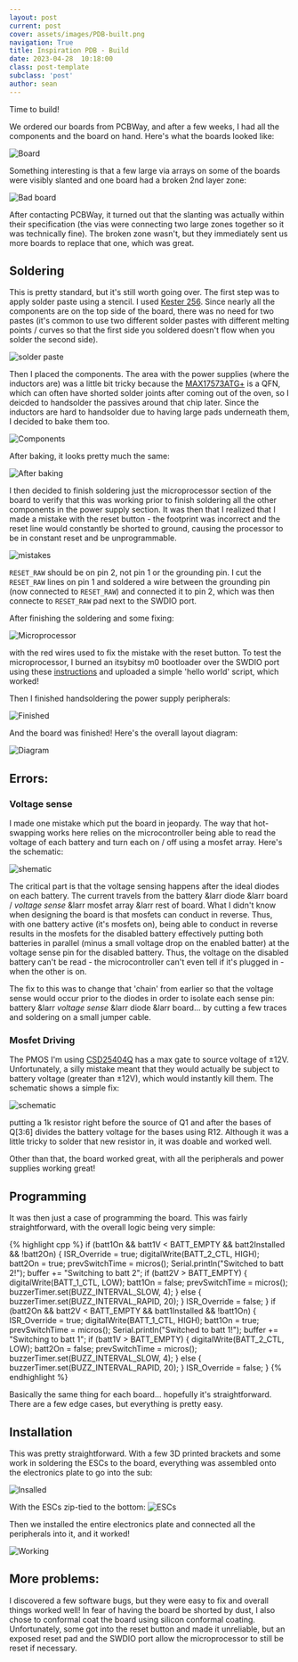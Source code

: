```yaml
---
layout: post
current: post
cover: assets/images/PDB-built.png
navigation: True
title: Inspiration PDB - Build
date: 2023-04-28  10:18:00
class: post-template
subclass: 'post'
author: sean
---
```


Time to build!

We ordered our boards from PCBWay, and after a few weeks, I had all the components and the board on hand. Here's what the boards looked like:

![Board](https://media.discordapp.net/attachments/937171243776483358/1119365990258589900/CD6BEBA2-E695-458F-ADB1-FD83CDA5D5E0_1_105_c.jpeg?width=854&height=1138)

Something interesting is that a few large via arrays on some of the boards were visibly slanted and one board had a broken 2nd layer zone:

![Bad board](https://media.discordapp.net/attachments/937171243776483358/1119366894013665290/0E648070-3CF1-4A20-8A71-911C31D31773_1_105_c.jpeg?width=854&height=1138)

After contacting PCBWay, it turned out that the slanting was actually within their specification (the vias were connecting two large zones together so it was technically fine). The broken zone wasn't, but they immediately sent us more boards to replace that one, which was great. 


## Soldering

This is pretty standard, but it's still worth going over. The first step was to apply solder paste using a stencil. I used [Kester 256](https://www.amazon.com/Kester-EP256-Solder-Syringe-Dispenser/dp/B006UTCYM2/ref=asc_df_B006UTCYM2/?tag=hyprod-20&linkCode=df0&hvadid=312136741888&hvpos=&hvnetw=g&hvrand=4129991722207853226&hvpone=&hvptwo=&hvqmt=&hvdev=c&hvdvcmdl=&hvlocint=&hvlocphy=1013962&hvtargid=pla-568632166733&psc=1). Since nearly all the components are on the top side of the board, there was no need for two pastes (it's common to use two different solder pastes with different melting points / curves so that the first side you soldered doesn't flow when you solder the second side). 

![solder paste](https://media.discordapp.net/attachments/937171243776483358/1119368167307890738/Screenshot_2023-06-16_at_1.49.16_PM.png?width=1410&height=1072)

Then I placed the components. The area with the power supplies (where the inductors are) was a little bit tricky because the [MAX17573ATG+](https://www.analog.com/media/en/technical-documentation/data-sheets/max17573.pdf) is a QFN, which can often have shorted solder joints after coming out of the oven, so I deicded to handsolder the passives around that chip later. Since the inductors are hard to handsolder due to having large pads underneath them, I decided to bake them too. 

![Components](https://media.discordapp.net/attachments/937171243776483358/1119368953672781844/Screenshot_2023-06-16_at_1.52.26_PM.png?width=1410&height=1072)

After baking, it looks pretty much the same: 

![After baking](https://media.discordapp.net/attachments/937171243776483358/1119369486013833236/Screenshot_2023-06-16_at_1.54.35_PM.png?width=1410&height=1068)

I then decided to finish soldering just the microprocessor section of the board to verify that this was working prior to finish soldering all the other components in the power supply section. It was then that I realized that I made a mistake with the reset button - the footprint was incorrect and the reset line would constantly be shorted to ground, causing the processor to be in constant reset and be unprogrammable.

![mistakes](https://media.discordapp.net/attachments/937171243776483358/1119372518969589894/Screenshot_2023-06-16_at_2.06.37_PM.png?width=842&height=1136)

`RESET_RAW` should be on pin 2, not pin 1 or the grounding pin. I cut the `RESET_RAW` lines on pin 1 and soldered a wire between the grounding pin (now connected to `RESET_RAW`) and connected it to pin 2, which was then connecte to `RESET_RAW` pad next to the SWDIO port. 

After finishing the soldering and some fixing:

![Microprocessor](https://media.discordapp.net/attachments/937171243776483358/1119373689574662204/Screenshot_2023-06-16_at_2.10.41_PM.png?width=1410&height=1036)

with the red wires used to fix the mistake with the reset button. To test the microprocessor, I burned an itsybitsy m0 bootloader over the SWDIO port using these [instructions](https://seanboe.me/blog/using-openocd) and uploaded a simple 'hello world' script, which worked!

Then I finished handsoldering the power supply peripherals:

![Finished](https://media.discordapp.net/attachments/937171243776483358/1119373916276805776/Screenshot_2023-06-16_at_2.12.09_PM.png?width=1410&height=946)

And the board was finished! Here's the overall layout diagram:

![Diagram](https://media.discordapp.net/attachments/937171243776483358/1119364951853776978/C7B2E144-4E9C-44EC-9521-C79655BBCEC5_1_105_c.jpeg?width=1410&height=1100)

## Errors:

### Voltage sense
I made one mistake which put the board in jeopardy. The way that hot-swapping works here relies on the microcontroller being able to read the voltage of each battery and turn each on / off using a mosfet array. Here's the schematic: 

![shematic](https://media.discordapp.net/attachments/937171243776483358/1119376214306594947/Screenshot_2023-06-16_at_2.21.20_PM.png?width=1410&height=480)

The critical part is that the voltage sensing happens after the ideal diodes on each battery. The current travels from the battery &larr diode &larr board / _voltage sense_ &larr mosfet array &larr rest of board. What I didn't know when designing the board is that mosfets can conduct in reverse. Thus, with one battery active (it's mosfets on), being able to conduct in reverse results in the mosfets for the disabled battery effectively putting both batteries in parallel (minus a small voltage drop on the enabled batter) at the voltage sense pin for the disabled battery. Thus, the voltage on the disabled battery can't be read - the microcontroller can't even tell if it's plugged in - when the other is on.

The fix to this was to change that 'chain' from earlier so that the voltage sense would occur prior to the diodes in order to isolate each sense pin: battery &larr _voltage sense_ &larr diode &larr board... by cutting a few traces and soldering on a small jumper cable. 


### Mosfet Driving

The PMOS I'm using [CSD25404Q](https://www.ti.com/lit/ds/symlink/csd25404q3.pdf?HQS=dis-dk-null-digikeymode-dsf-pf-null-wwe&ts=1686779239837&ref_url=https%253A%252F%252Fwww.ti.com%252Fgeneral%252Fdocs%252Fsuppproductinfo.tsp%253FdistId%253D10%2526gotoUrl%253Dhttps%253A%252F%252Fwww.ti.com%252Flit%252Fgpn%252Fcsd25404q3) has a max gate to source voltage of &plusmn;12V. Unfortunately, a silly mistake meant that they would actually be subject to battery voltage (greater than &plusmn;12V), which would instantly kill them. The schematic shows a simple fix: 

![schematic](https://media.discordapp.net/attachments/937171243776483358/1119378380966604891/Screenshot_2023-06-16_at_2.29.56_PM.png?width=1410&height=1042)

putting a 1k resistor right before the source of Q1 and after the bases of Q[3:6] divides the battery voltage for the bases using R12. Although it was a little tricky to solder that new resistor in, it was doable and worked well. 


Other than that, the board worked great, with all the peripherals and power supplies working great!

## Programming

It was then just a case of programming the board. This was fairly straightforward, with the overall logic being very simple:


{% highlight cpp %}
if (batt1On && batt1V < BATT_EMPTY && batt2Installed && !batt2On) {
  ISR_Override = true;
  digitalWrite(BATT_2_CTL, HIGH);
  batt2On = true;
  prevSwitchTime = micros();
  Serial.println("Switched to batt 2!");
  buffer += "Switching to batt 2";
  if (batt2V > BATT_EMPTY) {
    digitalWrite(BATT_1_CTL, LOW);
    batt1On = false;
    prevSwitchTime = micros();
    buzzerTimer.set(BUZZ_INTERVAL_SLOW, 4);
  }
  else {
    buzzerTimer.set(BUZZ_INTERVAL_RAPID, 20);
  }
  ISR_Override = false;
}
if (batt2On && batt2V < BATT_EMPTY && batt1Installed && !batt1On) {
  ISR_Override = true;
  digitalWrite(BATT_1_CTL, HIGH);
  batt1On = true;
  prevSwitchTime = micros();
  Serial.println("Switched to batt 1!");
  buffer += "Switching to batt 1";
  if (batt1V > BATT_EMPTY) {
    digitalWrite(BATT_2_CTL, LOW);
    batt2On = false;
    prevSwitchTime = micros();
    buzzerTimer.set(BUZZ_INTERVAL_SLOW, 4);
  }
  else {
    buzzerTimer.set(BUZZ_INTERVAL_RAPID, 20);
  }
  ISR_Override = false;
}
{% endhighlight %}

Basically the same thing for each board... hopefully it's straightforward. There are a few edge cases, but everything is pretty easy. 

## Installation

This was pretty straightforward. With a few 3D printed brackets and some work in soldering the ESCs to the board, everything was assembled onto the electronics plate to go into the sub:

![Insalled](https://media.discordapp.net/attachments/937171243776483358/1119430922287194122/1186FFFC-59BF-420F-8A48-F38310E92262_1_105_c.jpeg?width=854&height=1138)

With the ESCs zip-tied to the bottom:
![ESCs](https://media.discordapp.net/attachments/937171243776483358/1119430952347770972/E9B8D03C-2C8A-475E-8846-65914CAEF72C_1_105_c.jpeg?width=1410&height=1058)

Then we installed the entire electronics plate and connected all the peripherals into it, and it worked!

![Working](https://media.discordapp.net/attachments/937171243776483358/1119430893791096892/E677379A-43F0-4355-957D-56E7668D720C_1_105_c.jpeg?width=854&height=1138)

## More problems:

I discovered a few software bugs, but they were easy to fix and overall things worked well! In fear of having the board be shorted by dust, I also chose to conformal coat the board using silicon conformal coating. Unfortunately, some got into the reset button and made it unreliable, but an exposed reset pad and the SWDIO port allow the microprocessor to still be reset if necessary. 
